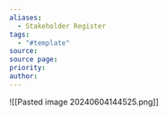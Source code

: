 ```yaml
---
aliases:
  - Stakeholder Register
tags:
  - "#template"
source: 
source page: 
priority: 
author:
---
```

![[Pasted image 20240604144525.png]]
